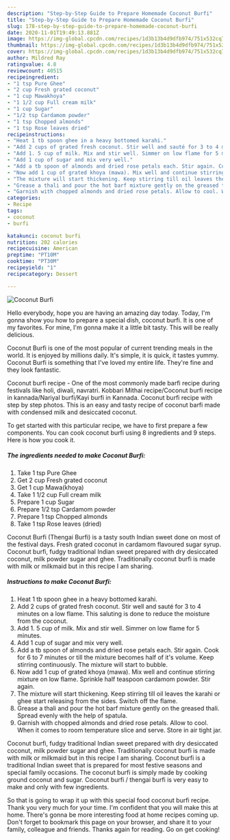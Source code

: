 ```yaml
---
description: "Step-by-Step Guide to Prepare Homemade Coconut Burfi"
title: "Step-by-Step Guide to Prepare Homemade Coconut Burfi"
slug: 178-step-by-step-guide-to-prepare-homemade-coconut-burfi
date: 2020-11-01T19:49:13.881Z
image: https://img-global.cpcdn.com/recipes/1d3b13b4d9dfb974/751x532cq70/coconut-burfi-recipe-main-photo.jpg
thumbnail: https://img-global.cpcdn.com/recipes/1d3b13b4d9dfb974/751x532cq70/coconut-burfi-recipe-main-photo.jpg
cover: https://img-global.cpcdn.com/recipes/1d3b13b4d9dfb974/751x532cq70/coconut-burfi-recipe-main-photo.jpg
author: Mildred Ray
ratingvalue: 4.8
reviewcount: 40515
recipeingredient:
- "1 tsp Pure Ghee"
- "2 cup Fresh grated coconut"
- "1 cup Mawakhoya"
- "1 1/2 cup Full cream milk"
- "1 cup Sugar"
- "1/2 tsp Cardamom powder"
- "1 tsp Chopped almonds"
- "1 tsp Rose leaves dried"
recipeinstructions:
- "Heat 1 tb spoon ghee in a heavy bottomed karahi."
- "Add 2 cups of grated fresh coconut. Stir well and sauté for 3 to 4 minutes on a low flame. This saluting is done to reduce the moisture from the coconut."
- "Add 1. 5 cup of milk. Mix and stir well. Simmer on low flame for 5 minutes."
- "Add 1 cup of sugar and mix very well."
- "Add a tb spoon of almonds and dried rose petals each. Stir again. Cook for 6 to 7 minutes or till the mixture becomes half of it&#39;s volume. Keep stirring continuously. The mixture will start to bubble."
- "Now add 1 cup of grated khoya (mawa). Mix well and continue stirring mixture on low flame. Sprinkle half teaspoon cardamom powder. Stir again."
- "The mixture will start thickening. Keep stirring till oil leaves the karahi or ghee start releasing from the sides. Switch off the flame."
- "Grease a thali and pour the hot barf mixture gently on the greased thali. Spread evenly with the help of spatula."
- "Garnish with chopped almonds and dried rose petals. Allow to cool. When it comes to room temperature slice and serve. Store in air tight jar."
categories:
- Recipe
tags:
- coconut
- burfi

katakunci: coconut burfi 
nutrition: 202 calories
recipecuisine: American
preptime: "PT10M"
cooktime: "PT30M"
recipeyield: "1"
recipecategory: Dessert

---
```



![Coconut Burfi](https://img-global.cpcdn.com/recipes/1d3b13b4d9dfb974/751x532cq70/coconut-burfi-recipe-main-photo.jpg)

Hello everybody, hope you are having an amazing day today. Today, I'm gonna show you how to prepare a special dish, coconut burfi. It is one of my favorites. For mine, I'm gonna make it a little bit tasty. This will be really delicious.

Coconut Burfi is one of the most popular of current trending meals in the world. It is enjoyed by millions daily. It's simple, it is quick, it tastes yummy. Coconut Burfi is something that I've loved my entire life. They're fine and they look fantastic.

Coconut burfi recipe - One of the most commonly made barfi recipe during festivals like holi, diwali, navratri. Kobbari Mithai recipe/Coconut burfi recipe in kannada/Nariyal burfi/Kayi burfi in Kannada. Coconut burfi recipe with step by step photos. This is an easy and tasty recipe of coconut barfi made with condensed milk and desiccated coconut.


To get started with this particular recipe, we have to first prepare a few components. You can cook coconut burfi using 8 ingredients and 9 steps. Here is how you cook it.

<!--inarticleads1-->

##### The ingredients needed to make Coconut Burfi:

1. Take 1 tsp Pure Ghee
1. Get 2 cup Fresh grated coconut
1. Get 1 cup Mawa(khoya)
1. Take 1 1/2 cup Full cream milk
1. Prepare 1 cup Sugar
1. Prepare 1/2 tsp Cardamom powder
1. Prepare 1 tsp Chopped almonds
1. Take 1 tsp Rose leaves (dried)


Coconut Burfi (Thengai Burfi) is a tasty south Indian sweet done on most of the festival days. Fresh grated coconut in cardamom flavoured sugar syrup. Coconut burfi, fudgy traditional Indian sweet prepared with dry desiccated coconut, milk powder sugar and ghee. Traditionally coconut burfi is made with milk or milkmaid but in this recipe I am sharing. 

<!--inarticleads2-->

##### Instructions to make Coconut Burfi:

1. Heat 1 tb spoon ghee in a heavy bottomed karahi.
1. Add 2 cups of grated fresh coconut. Stir well and sauté for 3 to 4 minutes on a low flame. This saluting is done to reduce the moisture from the coconut.
1. Add 1. 5 cup of milk. Mix and stir well. Simmer on low flame for 5 minutes.
1. Add 1 cup of sugar and mix very well.
1. Add a tb spoon of almonds and dried rose petals each. Stir again. Cook for 6 to 7 minutes or till the mixture becomes half of it&#39;s volume. Keep stirring continuously. The mixture will start to bubble.
1. Now add 1 cup of grated khoya (mawa). Mix well and continue stirring mixture on low flame. Sprinkle half teaspoon cardamom powder. Stir again.
1. The mixture will start thickening. Keep stirring till oil leaves the karahi or ghee start releasing from the sides. Switch off the flame.
1. Grease a thali and pour the hot barf mixture gently on the greased thali. Spread evenly with the help of spatula.
1. Garnish with chopped almonds and dried rose petals. Allow to cool. When it comes to room temperature slice and serve. Store in air tight jar.


Coconut burfi, fudgy traditional Indian sweet prepared with dry desiccated coconut, milk powder sugar and ghee. Traditionally coconut burfi is made with milk or milkmaid but in this recipe I am sharing. Coconut burfi is a traditional Indian sweet that is prepared for most festive seasons and special family occasions. The coconut burfi is simply made by cooking ground coconut and sugar. Coconut burfi / thengai burfi is very easy to make and only with few ingredients. 

So that is going to wrap it up with this special food coconut burfi recipe. Thank you very much for your time. I'm confident that you will make this at home. There's gonna be more interesting food at home recipes coming up. Don't forget to bookmark this page on your browser, and share it to your family, colleague and friends. Thanks again for reading. Go on get cooking!
